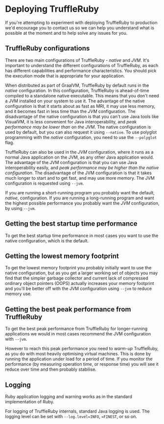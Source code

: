 # Deploying TruffleRuby

If you're attempting to experiment with deploying TruffleRuby to production we'd
encourage you to contact us so we can help you understand what is possible at
the moment and to help solve any issues for you.

## TruffleRuby configurations

There are two main configurations of TruffleRuby - *native* and *JVM*. It's
important to understand the different configurations of TruffleRuby, as each has
different capabilities and performance characteristics. You should pick the
execution mode that is appropriate for your application.

When distributed as part of GraalVM, TruffleRuby by default runs in the
*native* configuration. In this configuration, TruffleRuby is ahead-of-time
compiled to a standalone native executable. This means that you don't need a
JVM installed on your system to use it. The advantage of the native
configuration is that it starts about as fast as MRI, it may use less memory,
and it becomes fast in less time than the *JVM* configuration. The
disadvantage of the native configuration is that you can't use Java tools like
VisualVM, it is less convenient for Java interoperability, and *peak performance may be
lower than on the JVM*. The native configuration is used by default, but you
can also request it using `--native`. To use polyglot programming with the
*native* configuration, you need to use the `--polyglot` flag.

TruffleRuby can also be used in the *JVM* configuration, where it runs as a
normal Java application on the JVM, as any other Java application would. The
advantage of the JVM configuration is that you can use Java interoperability easily, and
*peak performance may be higher than the native configuration*. The disadvantage
of the JVM configuration is that it takes much longer to start and to get fast,
and may use more memory. The JVM configuration is requested using `--jvm`.

If you are running a short-running program you probably want the default,
*native*, configuration. If you are running a long-running program and want the
highest possible performance you probably want the *JVM* configuration, by using
`--jvm`.

## Getting the best startup time performance

To get the best startup time performance in most cases you want to use the
native configuration, which is the default.

## Getting the lowest memory footprint

To get the lowest memory footprint you probably initially want to use the native
configuration, but as you get a larger working set of objects you may find that
the simpler garbage collector and current lack of compressed ordinary object
pointers (OOPS) actually increases your memory footprint and you'll be better
off with the JVM configuration using `--jvm` to reduce memory use.

## Getting the best peak performance from TruffleRuby

To get the best peak performance from TruffleRuby for longer-running
applications we would in most cases recommend the JVM configuration with
`--jvm`.

However to reach this peak performance you need to *warm-up* TruffleRuby, as you
do with most heavily optimising virtual machines. This is done by running the
application under load for a period of time. If you monitor the performance (by
measuring operation time, or response time) you will see it reduce over time and
then probably stabilise.

## Logging

Ruby application logging and warning works as in the standard implementation of
Ruby.

For logging of TruffleRuby internals, standard Java logging is used. The logging
level can be set with `--log.level=INFO`, `=FINEST`, or so on.
